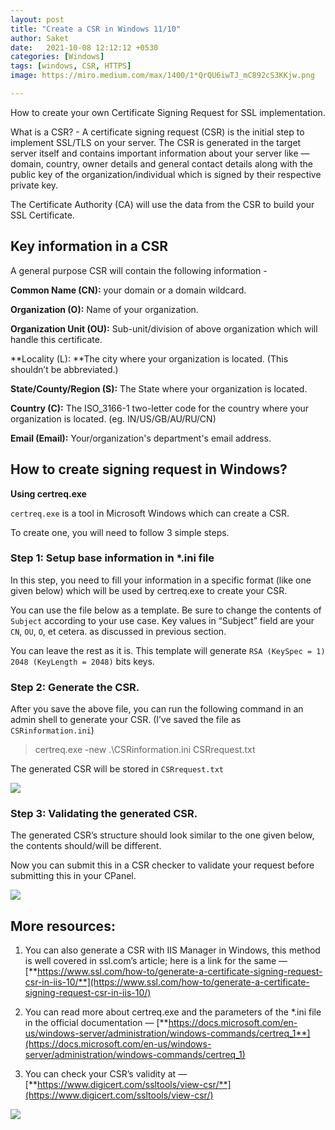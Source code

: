 ```yaml
---
layout: post
title: "Create a CSR in Windows 11/10"
author: Saket
date:   2021-10-08 12:12:12 +0530
categories: [Windows]
tags: [windows, CSR, HTTPS]
image: https://miro.medium.com/max/1400/1*QrQU6iwTJ_mC892cS3KKjw.png

---
```


<div class="message">
How to create your own Certificate Signing Request for SSL implementation.
</div>

What is a CSR? - A certificate signing request (CSR) is the initial step to implement SSL/TLS on your server. The CSR is generated in the target server itself and contains important information about your server like — domain, country, owner details and general contact details along with the public key of the organization/individual which is signed by their respective private key.
<!--more-->
The Certificate Authority (CA) will use the data from the CSR to build your SSL Certificate.

## Key information in a CSR

A general purpose CSR will contain the following information -

**Common Name (CN):** your domain or a domain wildcard.

**Organization (O):** Name of your organization.

**Organization Unit (OU):** Sub-unit/division of above organization which will handle this certificate.

**Locality (L): **The city where your organization is located. (This shouldn’t be abbreviated.)

**State/County/Region (S):** The State where your organization is located.

**Country (C):** The ISO_3166-1 two-letter code for the country where your organization is located. (eg. IN/US/GB/AU/RU/CN)

**Email (Email):** Your/organization's department's email address.

## How to create signing request in Windows?

**Using certreq.exe**

`certreq.exe` is a tool in Microsoft Windows which can create a CSR.

To create one, you will need to follow 3 simple steps.

### Step 1: Setup base information in *.ini file

In this step, you need to fill your information in a specific format (like one given below) which will be used by certreq.exe to create your CSR.

You can use the file below as a template. Be sure to change the contents of `Subject` according to your use case. Key values in “Subject” field are your `CN`, `OU`, `O`, et cetera. as discussed in previous section.

You can leave the rest as it is. This template will generate `RSA (KeySpec = 1) 2048 (KeyLength = 2048)` bits keys.

<script src="https://gist.github.com/Saket-Upadhyay/e0a94ee2cda1da095e0dbb401caca071.js"></script>


### Step 2: Generate the CSR.

After you save the above file, you can run the following command in an admin shell to generate your CSR. (I’ve saved the file as `CSRinformation.ini`)

> certreq.exe -new .\CSRinformation.ini CSRrequest.txt

The generated CSR will be stored in `CSRrequest.txt`

![](https://miro.medium.com/max/1400/1*298M4if1UpZtvr_Qu6rcaA.png)

### Step 3: Validating the generated CSR.

The generated CSR’s structure should look similar to the one given below, the contents should/will be different.

<script src="https://gist.github.com/Saket-Upadhyay/b1cf6ac1814ef0311ff1f3a633296c0a.js"></script>

Now you can submit this in a CSR checker to validate your request before submitting this in your CPanel.

![](https://miro.medium.com/max/1400/1*hEiNq-Jf6s3FO39Np3HeCA.jpeg)

## More resources:

1. You can also generate a CSR with IIS Manager in Windows, this method is well covered in ssl.com’s article; here is a link for the same — [**https://www.ssl.com/how-to/generate-a-certificate-signing-request-csr-in-iis-10/**](https://www.ssl.com/how-to/generate-a-certificate-signing-request-csr-in-iis-10/)

2. You can read more about certreq.exe and the parameters of the *.ini file in the official documentation — [**https://docs.microsoft.com/en-us/windows-server/administration/windows-commands/certreq_1**](https://docs.microsoft.com/en-us/windows-server/administration/windows-commands/certreq_1)

3. You can check your CSR’s validity at —
[**https://www.digicert.com/ssltools/view-csr/**](https://www.digicert.com/ssltools/view-csr/)

![](https://miro.medium.com/max/800/0*WffPj6x8bAKx_peu)